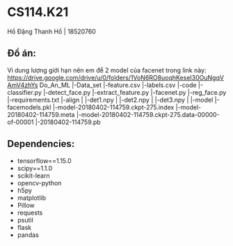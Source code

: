 # CS114.K21
Hồ Đặng Thanh Hồ | 18520760

## Đồ án:
Vì dung lượng giới hạn nên em để 2 model của facenet trong link này: https://drive.google.com/drive/u/0/folders/1VoN6RO8uoqhKeseI30OuNgqVAmV4zhYs
Do_An_ML
  |-Data_set
  |-feature.csv
  |-labels.csv
  |-code
      |-classifier.py
      |-detect_face.py
      |-extract_feature.py
      |-facenet.py
      |-reg_face.py
      |-requirements.txt
      |-align
      |    |-det1.npy
      |    |-det2.npy
      |    |-det3.npy
      |
      |-model
           |-facemodels.pkl
           |-model-20180402-114759.ckpt-275.index
           |-model-20180402-114759.meta
           |-model-20180402-114759.ckpt-275.data-00000-of-00001
           |-20180402-114759.pb
## Dependencies:
* tensorflow==1.15.0
* scipy==1.1.0
* scikit-learn
* opencv-python
* h5py
* matplotlib
* Pillow
* requests
* psutil
* flask
* pandas
